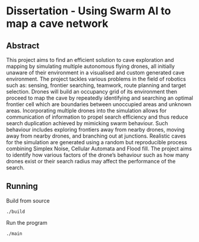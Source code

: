 <h1>Dissertation - Using Swarm AI to map a cave network</h1>

## Abstract
This project aims to find an efficient solution to cave exploration and mapping by simulating
multiple autonomous flying drones, all initially unaware of their environment in a visualised
and custom generated cave environment. The project tackles various problems in the field of
robotics such as: sensing, frontier searching, teamwork, route planning and target selection.
Drones will build an occupancy grid of its environment then proceed to map the cave by
repeatedly identifying and searching an optimal frontier cell which are boundaries between
unoccupied areas and unknown areas. Incorporating multiple drones into the simulation
allows for communication of information to propel search efficiency and thus reduce search
duplication achieved by mimicking swarm behaviour. Such behaviour includes exploring
frontiers away from nearby drones, moving away from nearby drones, and branching out at
junctions. Realistic caves for the simulation are generated using a random but reproducible
process combining Simplex Noise, Cellular Automata and Flood fill. The project aims to
identify how various factors of the drone’s behaviour such as how many drones exist or their
search radius may affect the performance of the search.

## Running
Build from source
```
./build
```

Run the program
```
./main
```
